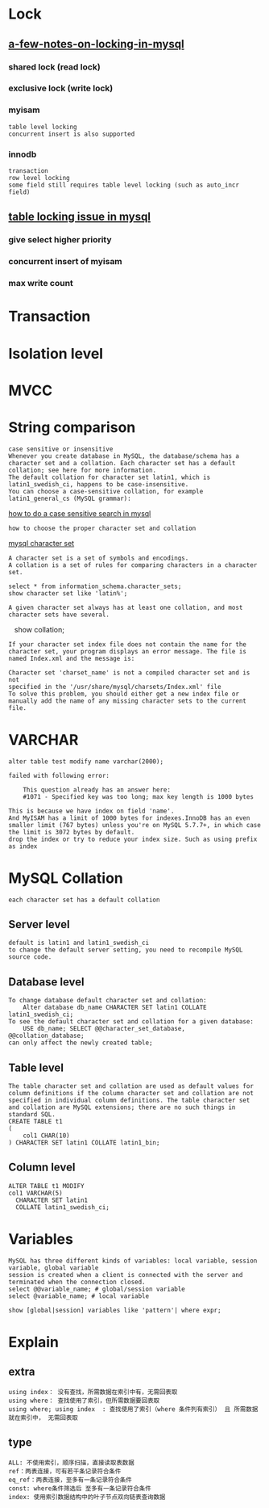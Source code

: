 # Lock

## [a-few-notes-on-locking-in-mysql](http://www.ovaistariq.net/612/a-few-notes-on-locking-in-mysql/#.WRGaSfmGO70 )
### shared lock (read lock)
### exclusive lock (write lock)

### myisam
    table level locking
    concurrent insert is also supported

### innodb
    transaction
    row level locking   
    some field still requires table level locking (such as auto_incr field)

## [table locking issue in mysql](https://dev.mysql.com/doc/refman/5.7/en/table-locking.html)
### give select higher priority
### concurrent insert of myisam
### max write count


# Transaction

# Isolation level

# MVCC



# String comparison 
    case sensitive or insensitive
    Whenever you create database in MySQL, the database/schema has a character set and a collation. Each character set has a default collation; see here for more information.
    The default collation for character set latin1, which is latin1_swedish_ci, happens to be case-insensitive.
    You can choose a case-sensitive collation, for example latin1_general_cs (MySQL grammar):
  [how to do a case sensitive search in mysql](https://dba.stackexchange.com/questions/15250/how-to-do-a-case-sensitive-search-in-where-clause)
    
    how to choose the proper character set and collation
    
  [mysql character set](https://dev.mysql.com/doc/refman/5.7/en/charset.html)
  
    A character set is a set of symbols and encodings. 
    A collation is a set of rules for comparing characters in a character set. 
    
    select * from information_schema.character_sets;
    show character set like 'latin%';
    
    A given character set always has at least one collation, and most character sets have several. 
    show collation;
    
    If your character set index file does not contain the name for the character set, your program displays an error message. The file is     named Index.xml and the message is:

    Character set 'charset_name' is not a compiled character set and is not
    specified in the '/usr/share/mysql/charsets/Index.xml' file
    To solve this problem, you should either get a new index file or manually add the name of any missing character sets to the current file.



# VARCHAR 
    alter table test modify name varchar(2000);
    
    failed with following error:
    	
        This question already has an answer here:
        #1071 - Specified key was too long; max key length is 1000 bytes 
        
    This is because we have index on field 'name'.
    And MyISAM has a limit of 1000 bytes for indexes.InnoDB has an even smaller limit (767 bytes) unless you're on MySQL 5.7.7+, in which case the limit is 3072 bytes by default.
    drop the index or try to reduce your index size. Such as using prefix as index

# MySQL Collation
    each character set has a default collation
    
## Server level
    default is latin1 and latin1_swedish_ci
    to change the default server setting, you need to recompile MySQL source code.
    
## Database level
    To change database default character set and collation:
        Alter database db_name CHARACTER SET latin1 COLLATE latin1_swedish_ci;
    To see the default character set and collation for a given database:
        USE db_name; SELECT @@character_set_database, @@collation_database;
    can only affect the newly created table;
 
## Table level
    The table character set and collation are used as default values for column definitions if the column character set and collation are not specified in individual column definitions. The table character set and collation are MySQL extensions; there are no such things in standard SQL.
    CREATE TABLE t1
    (
        col1 CHAR(10)
    ) CHARACTER SET latin1 COLLATE latin1_bin;

## Column level
    ALTER TABLE t1 MODIFY
    col1 VARCHAR(5)
      CHARACTER SET latin1
      COLLATE latin1_swedish_ci;
    


# Variables
    MySQL has three different kinds of variables: local variable, session variable, global variable
    session is created when a client is connected with the server and terminated when the connection closed.
    select @@variable_name; # global/session variable
    select @variable_name; # local variable
    
    show [global|session] variables like 'pattern'| where expr;

# Explain
## extra
    using index： 没有查找，所需数据在索引中有，无需回表取
    using where： 查找使用了索引，但所需数据要回表取
    using where; using index  : 查找使用了索引（where 条件列有索引） 且 所需数据就在索引中， 无需回表取

## type
    ALL: 不使用索引，顺序扫描，直接读取表数据
    ref：两表连接，可有若干条记录符合条件
    eq_ref：两表连接，至多有一条记录符合条件
    const: where条件筛选后 至多有一条记录符合条件
    index: 使用索引数据结构中的叶子节点双向链表查询数据

